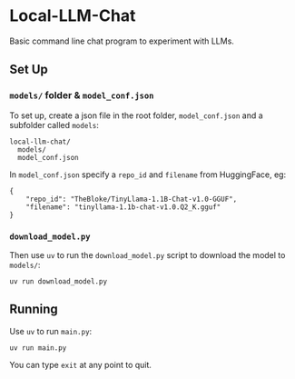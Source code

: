 # Local-LLM-Chat

Basic command line chat program to experiment with LLMs.

## Set Up

### `models/` folder & `model_conf.json`
To set up, create a json file in the root folder, `model_conf.json` and a
subfolder called `models`:

```
local-llm-chat/
  models/
  model_conf.json
```

In `model_conf.json` specify a `repo_id` and `filename` from HuggingFace, eg:
```
{
	"repo_id": "TheBloke/TinyLlama-1.1B-Chat-v1.0-GGUF",
	"filename": "tinyllama-1.1b-chat-v1.0.Q2_K.gguf"
}
```

### `download_model.py`
Then use `uv` to run the `download_model.py` script to download the model 
to `models/`:
```
uv run download_model.py
```

## Running

Use `uv` to run `main.py`:

```
uv run main.py
```

You can type `exit` at any point to quit.



